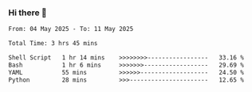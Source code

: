 ### Hi there 👋

<!--
**ututono/ututono** is a ✨ _special_ ✨ repository because its `README.md` (this file) appears on your GitHub profile.

Here are some ideas to get you started:

- 🔭 I’m currently working on ...
- 🌱 I’m currently learning ...
- 👯 I’m looking to collaborate on ...
- 🤔 I’m looking for help with ...
- 💬 Ask me about ...
- 📫 How to reach me: ...
- 😄 Pronouns: ...
- ⚡ Fun fact: ...
-->



<!--START_SECTION:waka-->

```txt
From: 04 May 2025 - To: 11 May 2025

Total Time: 3 hrs 45 mins

Shell Script   1 hr 14 mins    >>>>>>>>-----------------   33.16 %
Bash           1 hr 6 mins     >>>>>>>------------------   29.69 %
YAML           55 mins         >>>>>>-------------------   24.50 %
Python         28 mins         >>>----------------------   12.65 %
```

<!--END_SECTION:waka-->
